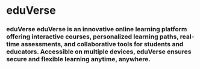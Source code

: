 # eduVerse
### eduVerse  eduVerse is an innovative online learning platform offering interactive courses, personalized learning paths, real-time assessments, and collaborative tools for students and educators. Accessible on multiple devices, eduVerse ensures secure and flexible learning anytime, anywhere. 
